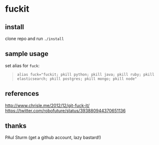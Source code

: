 # fuckit

## install
clone repo and run `./install`

## sample usage
set alias for `fuck`:
> `alias fuck="fuckit; pkill python; pkill java; pkill ruby; pkill elasticsearch; pkill postgres; pkill mongo; pkill node"`

## references
http://www.chrisle.me/2012/12/git-fuck-it/
https://twitter.com/robofuture/status/393880944370651136

## thanks
PAul Sturm (get a github account, lazy bastard!)
